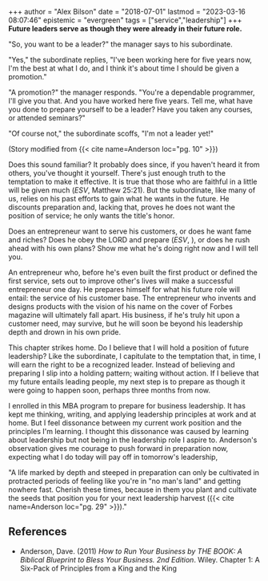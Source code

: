 +++
author = "Alex Bilson"
date = "2018-07-01"
lastmod = "2023-03-16 08:07:46"
epistemic = "evergreen"
tags = ["service","leadership"]
+++
**Future leaders serve as though they were already in their future role.**

"So, you want to be a leader?" the manager says to his subordinate.

"Yes," the subordinate replies, "I've been working here for five years now, I'm the best at what I do, and I think it's about time I should be given a promotion."

"A promotion?" the manager responds. "You're a dependable programmer, I'll give you that. And you have worked here five years. Tell me, what have you done to prepare yourself to be a leader? Have you taken any courses, or attended seminars?"

"Of course not," the subordinate scoffs, "I'm not a leader yet!"

(Story modified from {{< cite name=Anderson loc="pg. 10" >}})

Does this sound familiar? It probably does since, if you haven't heard it from others, you've thought it yourself. There's just enough truth to the temptation to make it effective. It is true that those who are faithful in a little will be given much (_ESV_, Matthew 25:21). But the subordinate, like many of us, relies on his past efforts to gain what he wants in the future. He discounts preparation and, lacking that, proves he does not want the position of service; he only wants the title's honor.

Does an entrepreneur want to serve his customers, or does he want fame and riches? Does he obey the LORD and prepare (_ESV_, ), or does he rush ahead with his own plans? Show me what he's doing right now and I will tell you.

An entrepreneur who, before he's even built the first product or defined the first service, sets out to improve other's lives will make a successful entrepreneur one day. He prepares himself for what his future role will entail: the service of his customer base. The entrepreneur who invents and designs products with the vision of his name on the cover of Forbes magazine will ultimately fall apart. His business, if he's truly hit upon a customer need, may survive, but he will soon be beyond his leadership depth and drown in his own pride.

This chapter strikes home. Do I believe that I will hold a position of future leadership? Like the subordinate, I capitulate to the temptation that, in time, I will earn the right to be a recognized leader. Instead of believing and preparing I slip into a holding pattern; waiting without action. If I believe that my future entails leading people, my next step is to prepare as though it were going to happen soon, perhaps three months from now.

I enrolled in this MBA program to prepare for business leadership. It has kept me thinking, writing, and applying leadership principles at work and at home. But I feel dissonance between my current work position and the principles I'm learning. I thought this dissonance was caused by learning about leadership but not being in the leadership role I aspire to.  Anderson's observation gives me courage to push forward in preparation now, expecting what I do today will pay off in tomorrow's leadership,

  "A life marked by depth and steeped in preparation can only be cultivated in protracted periods of feeling like you're in "no man's land" and getting nowhere fast. Cherish these times, because in them you plant and cultivate the seeds that position you for your next leadership harvest ({{< cite name=Anderson loc="pg. 29" >}})."

## References

- Anderson, Dave. (2011) _How to Run Your Business by THE BOOK: A Biblical Blueprint to Bless Your Business. 2nd Edition_. Wiley. Chapter 1: A Six-Pack of Principles from a King and the King
